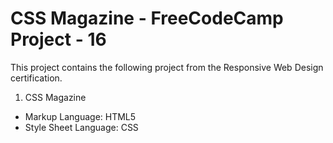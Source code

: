 # CSS Magazine - FreeCodeCamp Project - 16
This project contains the following project from the Responsive Web Design certification. 
1. CSS Magazine 
- Markup Language: HTML5
- Style Sheet Language: CSS